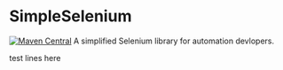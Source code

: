 # SimpleSelenium
[![Maven Central](https://maven-badges.herokuapp.com/maven-central/com.google.code.gson/gson/badge.svg)](https://search.maven.org/#search%7Cga%7C1%7Ca%3A%22com.github.AniketDevloper1%22)
A simplified Selenium library for automation devlopers. 

test lines here
